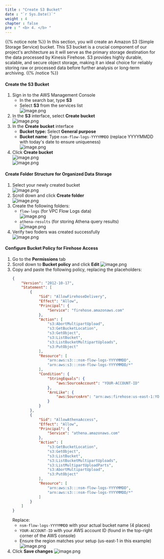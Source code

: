 ```yaml
---
title : "Create S3 Bucket"
date : "`r Sys.Date()`"
weight : 4
chapter : false
pre : " <b> 4. </b> "
---
```


{{% notice note %}}
In this section, you will create an Amazon S3 (Simple Storage Service) bucket. This S3 bucket is a crucial component of our project's architecture as it will serve as the primary storage destination for the data processed by Kinesis Firehose. S3 provides highly durable, scalable, and secure object storage, making it an ideal choice for reliably storing raw or processed data before further analysis or long-term archiving.
{{% /notice %}}

#### Create the S3 Bucket
1. Sign in to the AWS Management Console
    - In the search bar, type **S3**
    - Select **S3** from the services list    
    ![image.png](/images/4/image.png)    
2. In the **S3** interface, select **Create bucket**    
    ![image.png](/images/4/image%201.png)    
3. In the **Create bucket** interface
    - **Bucket type:** Select **General purpose**
    - **Bucket name**: Type `nsm-flow-logs-YYYYMMDD` (replace YYYYMMDD with today's date to ensure uniqueness)    
    ![image.png](/images/4/image%202.png)    
4. Click **Create bucket**   
    ![image.png](/images/4/image%203.png)    
    ![image.png](/images/4/image%204.png)  
#### Create Folder Structure for Organized Data Storage
1. Select your newly created bucket    
    ![image.png](/images/4/image%205.png)    
2. Scroll down and click **Create folder**   
    ![image.png](/images/4/image%206.png)    
3. Create the following folders:
    - `flow-logs` (for VPC Flow Logs data)       
        ![image.png](/images/4/image%207.png)        
    - `athena-results` (for storing Athena query results)        
        ![image.png](/images/4/image%208.png)        
4. Verify two foders was created successfully    
    ![image.png](/images/4/image%209.png)  
#### Configure Bucket Policy for Firehose Access
1. Go to the **Permissions** tab
2. Scroll down to **Bucket policy** and click **Edit**
    ![image.png](/images/4/image%2010.png)    
3. Copy and paste the following policy, replacing the placeholders:    
    ```json
    {
        "Version": "2012-10-17",
        "Statement": [
            {
                "Sid": "AllowFirehoseDelivery",
                "Effect": "Allow",
                "Principal": {
                    "Service": "firehose.amazonaws.com"
                },
                "Action": [
                    "s3:AbortMultipartUpload",
                    "s3:GetBucketLocation",
                    "s3:GetObject",
                    "s3:ListBucket",
                    "s3:ListBucketMultipartUploads",
                    "s3:PutObject"
                ],
                "Resource": [
                    "arn:aws:s3:::nsm-flow-logs-YYYYMMDD",
                    "arn:aws:s3:::nsm-flow-logs-YYYYMMDD/*"
                ],
                "Condition": {
                    "StringEquals": {
                        "aws:SourceAccount": "YOUR-ACCOUNT-ID"
                    },
                    "ArnLike": {
                        "aws:SourceArn": "arn:aws:firehose:us-east-1:YOUR-ACCOUNT-ID:deliverystream/*"
                    }
                }
            },
            {
                "Sid": "AllowAthenaAccess",
                "Effect": "Allow",
                "Principal": {
                    "Service": "athena.amazonaws.com"
                },
                "Action": [
                    "s3:GetBucketLocation",
                    "s3:GetObject",
                    "s3:ListBucket",
                    "s3:ListBucketMultipartUploads",
                    "s3:ListMultipartUploadParts",
                    "s3:AbortMultipartUpload",
                    "s3:PutObject"
                ],
                "Resource": [
                    "arn:aws:s3:::nsm-flow-logs-YYYYMMDD",
                    "arn:aws:s3:::nsm-flow-logs-YYYYMMDD/*"
                ]
            }
        ]
    }
    ```    
    Replace:    
    - `nsm-flow-logs-YYYYMMDD` with your actual bucket name (4 places)
    - `YOUR-ACCOUNT-ID` with your AWS account ID (found in the top-right corner of the AWS console)
    - Ensure the region matches your setup (us-east-1 in this example)    
    ![image.png](/images/4/image%2011.png)    
4. Click **Save changes** 
    ![image.png](/images/4/image%2012.png)